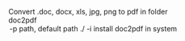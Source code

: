 Convert .doc, docx, xls, jpg, png to pdf in folder
<br>
doc2pdf <option><br>
	 -p 	 path, default path ./ <br>
	 -i 	 install doc2pdf in system <br>
